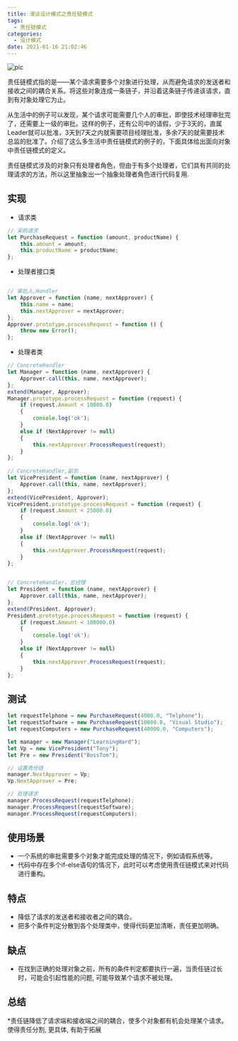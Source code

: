 ```yaml
---
title: 漫谈设计模式之责任链模式
tags:
  - 责任链模式
categories:
  - 设计模式
date: 2021-01-16 21:02:46
---
```


![pic](https://cdn.jsdelivr.net/gh/rocwong-cn/assets/imags/20210116211920.png)
 <!-- more -->

责任链模式指的是——某个请求需要多个对象进行处理，从而避免请求的发送者和接收之间的耦合关系。将这些对象连成一条链子，并沿着这条链子传递该请求，直到有对象处理它为止。

从生活中的例子可以发现，某个请求可能需要几个人的审批，即使技术经理审批完了，还需要上一级的审批。这样的例子，还有公司中的请假，少于3天的，直属Leader就可以批准，3天到7天之内就需要项目经理批准，多余7天的就需要技术总监的批准了。介绍了这么多生活中责任链模式的例子的，下面具体给出面向对象中责任链模式的定义。

责任链模式涉及的对象只有处理者角色，但由于有多个处理者，它们具有共同的处理请求的方法，所以这里抽象出一个抽象处理者角色进行代码复用.

## 实现

* 请求类

```js
// 采购请求
let PurchaseRequest = function (amount, productName) {
    this.amount = amount;
    this.productName = productName;
};
```

* 处理者接口类

```js

// 审批人,Handler
let Approver = function (name, nextApprover) {
    this.name = name;
    this.nextApprover = nextApprover;
};
Approver.prototype.processRequest = function () {
    throw new Error();  
};
```

* 处理者类

```js
// ConcreteHandler
let Manager = function (name, nextApprover) {
    Approver.call(this, name, nextApprover);
};
extend(Manager, Approver);
Manager.prototype.processRequest = function (request) {
    if (request.Amount < 10000.0)
    {
        console.log('ok');
    }
    else if (NextApprover != null)
    {
        this.nextApprover.ProcessRequest(request);
    }   
};    
    
// ConcreteHandler,副总
let VicePresident = function (name, nextApprover) {
    Approver.call(this, name, nextApprover);
};
extend(VicePresident, Approver);
VicePresident.prototype.processRequest = function (request) {
    if (request.Amount < 25000.0)
    {
        console.log('ok');
    }
    else if (NextApprover != null)
    {
        this.nextApprover.ProcessRequest(request);
    }   
};


// ConcreteHandler，总经理
let President = function (name, nextApprover) {
    Approver.call(this, name, nextApprover);
};
extend(President, Approver);
President.prototype.processRequest = function (request) {
    if (request.Amount < 100000.0)
    {
        console.log('ok');
    }
    else if (NextApprover != null)
    {
        this.nextApprover.ProcessRequest(request);
    }   
};
```

## 测试

```js
let requestTelphone = new PurchaseRequest(4000.0, "Telphone");
let requestSoftware = new PurchaseRequest(10000.0, "Visual Studio");
let requestComputers = new PurchaseRequest(40000.0, "Computers");

let manager = new Manager("LearningHard");
let Vp = new VicePresident("Tony");
let Pre = new President("BossTom");

// 设置责任链
manager.NextApprover = Vp;
Vp.NextApprover = Pre;

// 处理请求
manager.ProcessRequest(requestTelphone);
manager.ProcessRequest(requestSoftware);
manager.ProcessRequest(requestComputers);
```

## 使用场景

* 一个系统的审批需要多个对象才能完成处理的情况下，例如请假系统等。
* 代码中存在多个if-else语句的情况下，此时可以考虑使用责任链模式来对代码进行重构。

## 特点

* 降低了请求的发送者和接收者之间的耦合。
* 把多个条件判定分散到各个处理类中，使得代码更加清晰，责任更加明确。

## 缺点

* 在找到正确的处理对象之前，所有的条件判定都要执行一遍，当责任链过长时，可能会引起性能的问题, 可能导致某个请求不被处理。

## 总结

*责任链降低了请求端和接收端之间的耦合，使多个对象都有机会处理某个请求。使得责任分割, 更具体, 有助于拓展

